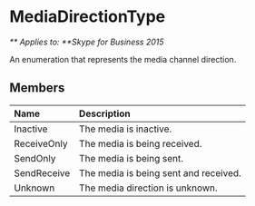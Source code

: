 
# MediaDirectionType


_** Applies to: **Skype for Business 2015_

An enumeration that represents the media channel direction. 
            
## Members



|**Name**|**Description**|
|:-----|:-----|
|Inactive|The media is inactive.|
|ReceiveOnly|The media is being received.|
|SendOnly|The media is being sent.|
|SendReceive|The media is being sent and received.|
|Unknown|The media direction is unknown.|
